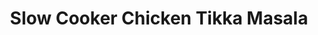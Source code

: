 ---
source_url: https://www.budgetbytes.com/slow-cooker-chicken-tikka-masala/#wprm-recipe-container-31002
slug: slow-cooker-chicken-tikka-masala
title: Slow Cooker Chicken Tikka Masala
date_added: '2022-11-27'
description: This Slow Cooker Chicken Tikka Masala boasts a rich and aromatic sauce,
  and tender juicy chicken. Make four servings for the price of one take out!
servings: 6 serving(s)
prep_time: 15 Minutes
cook_time: 3 Hours 15 Minutes
total_time: 3 Hours 30 Minutes
categories: ''
tags: ''
ingredients:
- 1.5 Tbsp garam masala ($0.45)
- 1/2 tsp cumin ($0.05)
- 1/2 tsp turmeric ($0.05)
- 1/2 tsp smoked paprika ($0.05)
- 1/2 tsp salt ($0.02)
- 1/4 tsp cayenne (optional) ($0.02)
- Freshly cracked pepper ($0.02)
- 2 lbs. boneless skinless chicken thighs ($5.78)
- 1 Tbsp cooking oil ($0.04)
- 1 yellow onion, diced ($0.32)
- 3 cloves garlic, minced ($0.24)
- 1 Tbsp grated fresh ginger ($0.11)
- 1 15oz. can tomato sauce ($0.50)
- 1/3 cup heavy cream ($0.32)
- 4 cups cooked rice ($0.70)
- 1/4 bunch fresh cilantro ($0.17)
directions:
- In a small bowl, combine the garam masala, cumin, turmeric, smoked paprika, salt,
  cayenne, and some freshly cracked pepper (about 10 cranks of a pepper mill). Sprinkle
  the spice mix over both sides of the chicken thighs, coating them liberally.
- Heat the cooking oil in a large skillet over medium-high heat. Once hot, add the
  seasoned chicken and cook for about 3 minutes on each side, or until well browned
  (the chicken does not need to be cooked through). Transfer the seared chicken to
  the slow cooker.
- Add the diced onion to the skillet and continue to cook until the onions are soft
  and slightly browned on the edges. Remove the skillet from the heat. Add the onions
  to the slow cooker, then add 1/4 cup of water to the skillet and stir to dissolve
  the browned bits from the bottom of the skillet. Pour the water into the slow cooker.
- Add the minced garlic, grated ginger, and tomato sauce to the slow cooker with the
  chicken and onion. Briefly stir, then place the lid on top, and turn the slow cooker
  on. Cook on high for 3 hours or low for 6 hours.
- After 3 hours on high or 6 hours on low, the chicken should be fall-apart tender.
  Turn the slow cooker off, then add the heavy cream. Stir gently to combine the cream
  with the tomato sauce. Taste the sauce and add salt if needed.
- To serve, spoon the chicken and tomato sauce over cooked rice and top with fresh
  cilantro.
---
